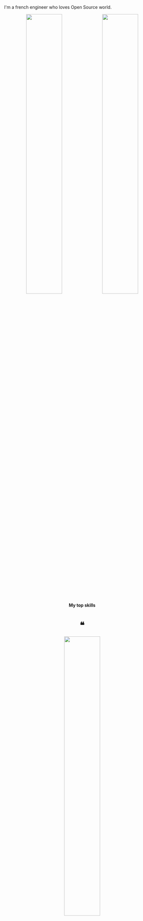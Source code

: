 I'm a french engineer who loves Open Source world.

<p align="center">
  <img width="48%" src="https://github-readme-stats.vercel.app/api?username=MADEiN83&show_icons=true&theme=tokyonight" />
  <img width="48%" src="https://github-readme-streak-stats.herokuapp.com/?user=MADEiN83&theme=tokyonight" />
</p>

<h4 align="center">My top skills</h4>
<h1 align="center">❝</h1>
<p align="center">
<img width="48%" src="https://github-readme-stats.vercel.app/api/top-langs/?username=madein83&layout=compact&theme=tokyonight" />
</p>
